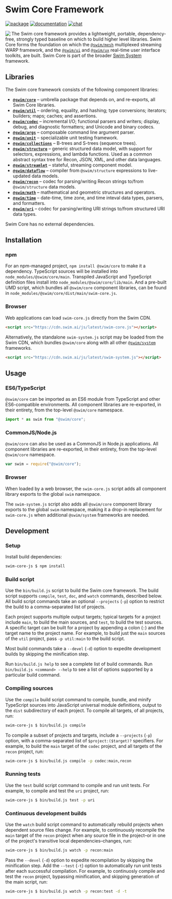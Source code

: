 # Swim Core Framework

[![package](https://img.shields.io/npm/v/@swim/core.svg)](https://www.npmjs.com/package/@swim/core)
[![documentation](https://img.shields.io/badge/doc-TypeDoc-blue.svg)](http://docs.swim.ai/js/latest/modules/_swim_core.html)
[![chat](https://img.shields.io/badge/chat-Gitter-green.svg)](https://gitter.im/swimos/community)

<a href="https://developer.swim.ai"><img src="https://cdn.swim.ai/images/marlin-blue.svg" align="left"></a>

The Swim core framework provides a lightweight, portable, dependency-free,
strongly typed baseline on which to build higher level libraries. Swim Core
forms the foundation on which the [`@swim/mesh`](https://www.npmjs.com/package/@swim/mesh)
multiplexed streaming WARP framework, and the [`@swim/ui`](https://www.npmjs.com/package/@swim/ui)
and [`@swim/ux`](https://www.npmjs.com/package/@swim/ux) real-time user
interface toolkits, are built.  Swim Core is part of the broader
[Swim System](https://www.npmjs.com/package/@swim/system) framework.

## Libraries

The Swim core framework consists of the following component libraries:

- [**`@swim/core`**](@swim/core) –
  umbrella package that depends on, and re-exports, all Swim Core libraries.
- [**`@swim/util`**](@swim/util) –
  ordering, equality, and hashing; type conversions; iterators; builders; maps;
  caches; and assertions.
- [**`@swim/codec`**](@swim/codec) –
  incremental I/O; functional parsers and writers; display, debug, and
  diagnostic formatters; and Unicode and binary codecs.
- [**`@swim/args`**](@swim/args) –
  composable command line argument parser.
- [**`@swim/unit`**](@swim/unit) –
  specializable unit testing framework.
- [**`@swim/collections`**](@swim/collections) –
  B-trees and S-trees (sequence trees).
- [**`@swim/structure`**](@swim/structure) –
  generic structured data model, with support for selectors, expressions,
  and lambda functions.  Used as a common abstract syntax tree for Recon,
  JSON, XML, and other data languages.
- [**`@swim/streamlet`**](@swim/streamlet) –
  stateful, streaming component model.
- [**`@swim/dataflow`**](@swim/dataflow) –
  compiler from `@swim/structure` expressions to live-updated data models.
- [**`@swim/recon`**](@swim/recon) –
  codec for parsing/writing Recon strings to/from `@swim/structure` data models.
- [**`@swim/math`**](@swim/math) –
  mathematical and geometric structures and operators.
- [**`@swim/time`**](@swim/time) –
  date-time, time zone, and time inteval data types, parsers, and formatters.
- [**`@swim/uri`**](@swim/uri) –
  codec for parsing/writing URI strings to/from structured URI data types.

Swim Core has no external dependencies.

## Installation

### npm

For an npm-managed project, `npm install @swim/core` to make it a dependency.
TypeScript sources will be installed into `node_modules/@swim/core/main`.
Transpiled JavaScript and TypeScript definition files install into
`node_modules/@swim/core/lib/main`.  And a pre-built UMD script, which
bundles all `@swim/core` component libraries, can be found in
`node_modules/@swim/core/dist/main/swim-core.js`.

### Browser

Web applications can load `swim-core.js` directly from the Swim CDN.

```html
<script src="https://cdn.swim.ai/js/latest/swim-core.js"></script>
```

Alternatively, the standalone `swim-system.js` script may be loaded
from the Swim CDN, which bundles `@swim/core` along with all other
[`@swim/system`](https://www.npmjs.com/package/@swim/system) frameworks.

```html
<script src="https://cdn.swim.ai/js/latest/swim-system.js"></script>
```

## Usage

### ES6/TypeScript

`@swim/core` can be imported as an ES6 module from TypeScript and other
ES6-compatible environments.  All component libraries are re-exported,
in their entirety, from the top-level `@swim/core` namespace.

```typescript
import * as swim from "@swim/core";
```

### CommonJS/Node.js

`@swim/core` can also be used as a CommonJS in Node.js applications.
All component libraries are re-exported, in their entirety, from the
top-level `@swim/core` namespace.

```javascript
var swim = require("@swim/core");
```

### Browser

When loaded by a web browser, the `swim-core.js` script adds all component
library exports to the global `swim` namespace.

The `swim-system.js` script also adds all `@swim/core` component library
exports to the global `swim` namespace, making it a drop-in replacement
for `swim-core.js` when additional `@swim/system` frameworks are needed.

## Development

### Setup

Install build dependencies:

```sh
swim-core-js $ npm install
```

### Build script

Use the `bin/build.js` script to build the Swim core framework.  The build
script supports `compile`, `test`, `doc`, and `watch` commands, described
below.  All build script commands take an optional `--projects` (`-p`) option
to restrict the build to a comma-separated list of projects.

Each project supports multiple output targets; typical targets for a project
include `main`, to build the main sources, and `test`, to build the test
sources.  A specific target can be built for a project by appending a colon
(`:`) and the target name to the project name.  For example, to build just the
`main` sources of the `util` project, pass `-p util:main` to the build script.

Most build commands take a `--devel` (`-d`) option to expedite development
builds by skipping the minification step.

Run `bin/build.js help` to see a complete list of build commands.  Run
`bin/build.js <command> --help` to see a list of options supported by a
particular build command.

### Compiling sources

Use the `compile` build script command to compile, bundle, and minify
TypeScript sources into JavaScript universal module definitions, output
to the `dist` subdirectory of each project.  To compile all targets,
of all projects, run:

```sh
swim-core-js $ bin/build.js compile
```

To compile a subset of projects and targets, include a `--projects` (`-p`)
option, with a comma-separated list of `$project:($target)?` specifiers.
For example, to build the `main` target of the `codec` project, and all
targets of the `recon` project, run:

```sh
swim-core-js $ bin/build.js compile -p codec:main,recon
```

### Running tests

Use the `test` build script command to compile and run unit tests.
For example, to compile and test the `uri` project, run:

```sh
swim-core-js $ bin/build.js test -p uri
```

### Continuous development builds

Use the `watch` build script command to automatically rebuild projects when
dependent source files change.  For example, to continuously recompile the
`main` target of the `recon` project when any source file in the project–or
in one of the project's transitive local dependencies–changes, run:

```sh
swim-core-js $ bin/build.js watch -p recon:main
```

Pass the `--devel` (`-d`) option to expedite recompilation by skipping the
minification step.  Add the `--test` (`-t`) option to automatically run unit
tests after each successful compilation.  For example, to continuosly compile
and test the `recon` project, bypassing minification, and skipping generation
of the main script, run:

```sh
swim-core-js $ bin/build.js watch -p recon:test -d -t
```

